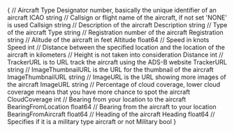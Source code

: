 {
    // Aircraft Type Designator number, basically the unique identifier of an aircraft
    ICAO string
    // Callsign or flight name of the aircraft, if not set 'NONE' is used
    Callsign string
    // Description of the aircraft
    Description string
    // Type of the aircraft
    Type string
    // Registration number of the aircraft
    Registration string
    // Alitude of the aircraft in feet
    Altitude float64
    // Speed in knots
    Speed int
    // Distance between the specified location and the location of the aircraft in kilometers
    // Height is not taken into consideration
    Distance int
    // TrackerURL is to URL track the aircraft using the ADS-B website
    TrackerURL string
    // ImageThumbnailURL is the URL for the thumbnail of the aircraft
    ImageThumbnailURL string
    // ImageURL is the URL showing more images of the aircraft
    ImageURL string
    // Percentage of cloud coverage, lower cloud coverage means that you have more chance to spot the aircraft
    CloudCoverage int
    // Bearing from your location to the aircraft
    BearingFromLocation float64
    // Bearing from the aircraft to your location
    BearingFromAircraft float64
    // Heading of the aircraft
    Heading float64
    // Specifies if it is a military type aircraft or not
    Military bool
}
